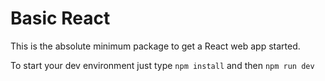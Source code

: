 # Basic React

This is the absolute minimum package to get a React web app started.

To start your dev environment just type `npm install` and then `npm run dev`